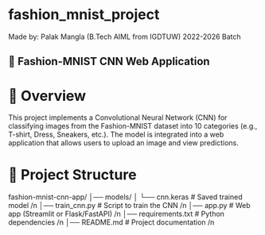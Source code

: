 # fashion_mnist_project
Made by: Palak Mangla (B.Tech AIML from IGDTUW) 2022-2026 Batch

## 🧵 Fashion-MNIST CNN Web Application
# 📌 Overview

This project implements a Convolutional Neural Network (CNN) for classifying images from the Fashion-MNIST dataset into 10 categories (e.g., T-shirt, Dress, Sneakers, etc.).
The model is integrated into a web application that allows users to upload an image and view predictions.

# 📂 Project Structure
fashion-mnist-cnn-app/
│── models/
│   └── cnn.keras          # Saved trained model  /n
│── train_cnn.py           # Script to train the CNN  /n
│── app.py                 # Web app (Streamlit or Flask/FastAPI)  /n
│── requirements.txt       # Python dependencies  /n
│── README.md              # Project documentation  /n
